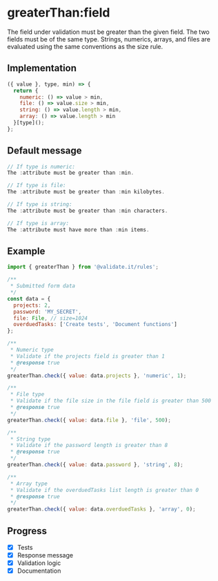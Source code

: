 # greaterThan:field

The field under validation must be greater than the given field. The two fields must be of the same type. Strings, numerics, arrays, and files are evaluated using the same conventions as the size rule.

## Implementation

```js
({ value }, type, min) => {
  return {
    numeric: () => value > min,
    file: () => value.size > min,
    string: () => value.length > min,
    array: () => value.length > min
  }[type]();
};
```

## Default message

```jsx
// If type is numeric:
The :attribute must be greater than :min.

// If type is file:
The :attribute must be greater than :min kilobytes.

// If type is string:
The :attribute must be greater than :min characters.

// If type is array:
The :attribute must have more than :min items.
```

## Example

```js
import { greaterThan } from '@validate.it/rules';

/**
 * Submitted form data
 */
const data = {
  projects: 2,
  password: 'MY_SECRET',
  file: File, // size=1024
  overduedTasks: ['Create tests', 'Document functions']
};

/**
 * Numeric type
 * Validate if the projects field is greater than 1
 * @response true
 */
greaterThan.check({ value: data.projects }, 'numeric', 1);

/**
 * File type
 * Validate if the file size in the file field is greater than 500
 * @response true
 */
greaterThan.check({ value: data.file }, 'file', 500);

/**
 * String type
 * Validate if the password length is greater than 8
 * @response true
 */
greaterThan.check({ value: data.password }, 'string', 8);

/**
 * Array type
 * Validate if the overduedTasks list length is greater than 0
 * @response true
 */
greaterThan.check({ value: data.overduedTasks }, 'array', 0);
```

## Progress

- [x] Tests
- [x] Response message
- [x] Validation logic
- [x] Documentation
